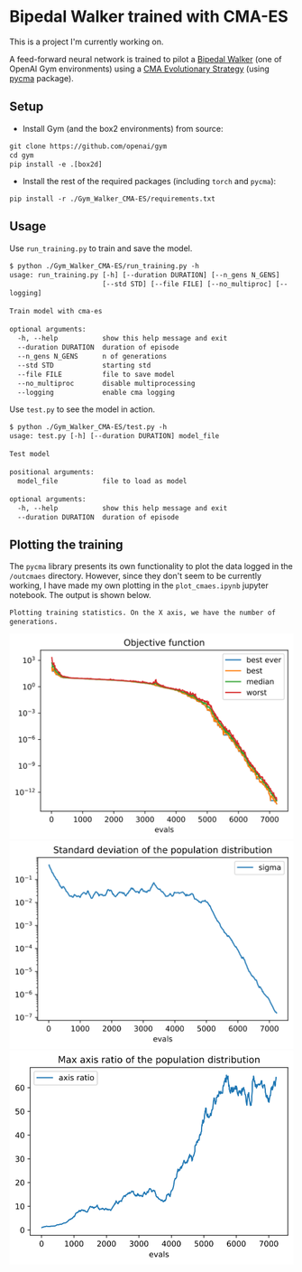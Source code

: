 # Bipedal Walker trained with CMA-ES

This is a project I'm currently working on.

A feed-forward neural network is trained to pilot a [Bipedal Walker](https://gym.openai.com/envs/BipedalWalker-v2/) (one of OpenAI Gym environments) using a [CMA Evolutionary Strategy](https://en.wikipedia.org/wiki/CMA-ES) (using [pycma](https://github.com/CMA-ES/pycma) package). 

## Setup

- Install Gym (and the box2 environments) from source:
```
git clone https://github.com/openai/gym
cd gym
pip install -e .[box2d]
```

- Install the rest of the required packages (including ```torch``` and ```pycma```):

```
pip install -r ./Gym_Walker_CMA-ES/requirements.txt
```

## Usage

Use ```run_training.py``` to train and save the model.
```
$ python ./Gym_Walker_CMA-ES/run_training.py -h
usage: run_training.py [-h] [--duration DURATION] [--n_gens N_GENS]
                       [--std STD] [--file FILE] [--no_multiproc] [--logging]

Train model with cma-es

optional arguments:
  -h, --help           show this help message and exit
  --duration DURATION  duration of episode
  --n_gens N_GENS      n of generations
  --std STD            starting std
  --file FILE          file to save model
  --no_multiproc       disable multiprocessing
  --logging            enable cma logging
```

Use ```test.py``` to see the model in action.
```
$ python ./Gym_Walker_CMA-ES/test.py -h
usage: test.py [-h] [--duration DURATION] model_file

Test model

positional arguments:
  model_file           file to load as model

optional arguments:
  -h, --help           show this help message and exit
  --duration DURATION  duration of episode
```

## Plotting the training

The `pycma` library presents its own functionality to plot the data logged in the `/outcmaes` directory.
However, since they don't seem to be currently working, I have made my own plotting in the `plot_cmaes.ipynb` jupyter notebook. The output is shown below.

```
Plotting training statistics. On the X axis, we have the number of generations.
```
![](./img/objective_function.svg)
![](./img/std.svg)
![](./img/axis_ratio.svg)